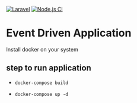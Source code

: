 
[![Laravel](https://github.com/susantp/pub-sub/actions/workflows/laravel.yml/badge.svg)](https://github.com/susantp/pub-sub/actions/workflows/laravel.yml) [![Node.js CI](https://github.com/susantp/pub-sub/actions/workflows/node.js.yml/badge.svg)](https://github.com/susantp/pub-sub/actions/workflows/node.js.yml)
# Event Driven Application

Install docker on your system

## step to run application
 - `docker-compose build`
  
 - `docker-compose up -d`
  
  

